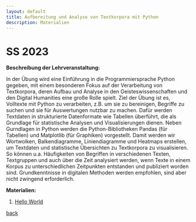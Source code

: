 ```yaml
---
layout: default
title: Aufbereitung und Analyse von Textkorpora mit Python
description: Materialien
---
```


# SS 2023

**Beschreibung der Lehrveranstaltung:**

In der Übung wird eine Einführung in die Programmiersprache Python gegeben, mit einem besonderen Fokus auf der Verarbeitung von Textkorpora, deren Aufbau und Analyse in den Geisteswissenschaften und den Digital Humanities eine große Rolle spielt. Ziel der Übung ist es, Volltexte mit Python zu verarbeiten, z.B. um sie zu bereinigen, Begriffe zu suchen und sie für Auswertungen nutzbar zu machen. Dafür werden Textdaten in strukturierte Datenformate wie Tabellen überführt, die als Grundlage für statistische Analysen und Visualisierungen dienen. Neben Gurndlagen in Python werden die Python-Bibliotheken Pandas (für Tabellen) und Matplotlib (für Graphiken) vorgestellt. Damit werden wir Wortwolken, Balkendiagramme, Liniendiagramme und Heatmaps erstellen, um Textdaten und statistische Übersichten zu Textkorpora zu visualisieren. So können u.a. Häufigkeiten von Begriffen in verschiedenen Texten, Textgruppen und auch über die Zeit analysiert werden, wenn Texte in einem Korpus zu unterschiedlichen Zeitpunkten entstanden und publiziert worden sind. Grundkenntnisse in digitalen Methoden werden empfohlen, sind aber nicht zwingend erforderlich.

**Materialien:**
1. [Hello World](courses/pythonfuertextforbereitung/70815_HelloWorld.ipynb)


[back](courses.md)
